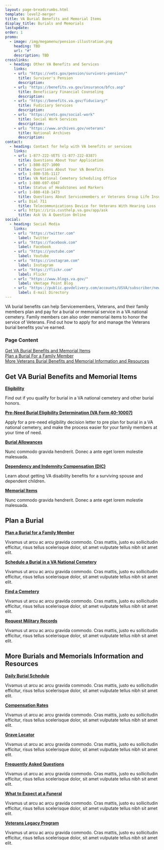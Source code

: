 ```yaml
---
layout: page-breadcrumbs.html
template: level2-merger
title: VA Burial Benefits and Memorial Items
display_title: Burials and Memorials
lastupdate:
order: 1
promo:
  - image: /img/megamenu/pension-illustration.png
    heading: TBD
    url: "#"
    description: TBD
crosslinks:
  - heading: Other VA Benefits and Services
    links:
    - url: "https://vets.gov/pension/survivors-pension/"
      title: Survivor's Pension
      description:
    - url: "https://benefits.va.gov/insurance/bfcs.asp"
      title: Beneficiary Financial Counseling
      description:
    - url: "https://benefits.va.gov/fiduciary/"
      title: Fudiciary Services
      description:
    - url: "https://vets.gov/social-work"
      title: Social Work Services
      description:
    - url: "https://www.archives.gov/veterans"
      title: National Archives
      description:
contact:
  - heading: Contact for help with VA benefits or services
    links:
    - url: 1-877-222-VETS (1-877-222-8387)
      title: Questions About Your Application
    - url: 1-800-827-1000
      title: Questions About Your VA Benefits
    - url: 1-800-535-1117
      title: VA National Cemetery Scheduling Office
    - url: 1-800-697-6947
      title: Status of Headstones and Markers
    - url: 1-800-418-1473
      title: Questions About Servicemembers or Veterans Group Life Insurance
    - url: Dial 711
      title: Telecommunications Device for Veterans With Hearing Loss (TDD or TTY)
    - url: https://iris.custhelp.va.gov/app/ask
      title: Ask Us A Question Online 
social:
  - heading: Social Media
    links:
    - url: "https://twitter.com"
      label: Twitter
    - url: "https://facebook.com"
      label: Facebook
    - url: "https://youtube.com"
      label: Youtube
    - url: "https://instagram.com"
      label: Instagram
    - url: "https://flickr.com"
      label: Flickr
    - url: "https://www.blogs.va.gov/"
      label: VAntage Point Blog
    - url: "https://public.govdelivery.com/accounts/USVA/subscriber/new/"
      label: E-mail Directory
---
```


<p class="va-introtext">
VA burial benefits can help Servicemembers, Veterans, and their family members plan and pay for a burial or memorial service in a VA national cemetery. Family members can also order memorial items to honor the service of Veterans. Find out how to apply for and manage the Veterans burial benefits you've earned.</p>

<h3 class="highlight">Page Content</h3>

[Get VA Burial Benefits and Memorial Items](#get)<br>
[Plan a Burial For a Family Member](#manage)<br>
[More Veterans Burial Benefits and Memorial Information and Resources](#more)<br>

<section id="get" class="merger-majorlinks">

  <h2 class="highlight">Get VA Burial Benefits and Memorial Items</h2>

  <div class="link">
    <a href="https://vets.gov/burials-and-memorials/eligibility/"><b>Eligibility</b></a>
    <p>Find out if you qualify for burial in a VA national cemetery and other burial honors.
  </div>

  <div class="link">
    <a href="https://vets.gov/burials-and-memorials/pre-need/"><b>Pre-Need Burial Eligibility Determination (VA Form 40-10007)</b></a>
    <p>Apply for a pre-need eligibility decision letter to pre plan for burial in a VA national cemetery, and make the process easier for your family members at your time of need.</p>
  </div>

  <div class="link">
    <a href="https://vets.gov/burials-and-memorials/survivor-and-dependent-benefits/burial-costs/"><b>Burial Allowances</b></a>
    <p>Nunc commodo gravida hendrerit. Donec a ante eget lorem molestie malesuada.</p>
  </div>

  <div class="link">
    <a href="https://vets.gov/burials-and-memorials/survivor-and-dependent-benefits/compensation/"><b>Dependency and Indemnity Compensation (DIC)</b></a>
    <p>Learn about getting VA disability benefits for a surviving spouse and dependent children.</p>
  </div>

  <div class="link">
    <a href="https://www.vets.gov/burials-and-memorials/honor/headstones-markers-medallions/"><b>Memorial Items</b></a>
    <p>Nunc commodo gravida hendrerit. Donec a ante eget lorem molestie malesuada.</p>
  </div>
  
</section>

<section id="manage" class="merger-majorlinks">

  <h2 class='highlight'>Plan a Burial</h2>

  <div class="link">
    <a href="https://vets.gov/burials-and-memorials/burial-planning/"><b>Plan a Burial for a Family Member</b></a>
    <p>Vivamus ut arcu ac arcu gravida commodo. Cras mattis, justo eu sollicitudin efficitur, risus tellus scelerisque dolor, sit amet vulputate tellus nibh sit amet elit.</p>
    </div>

  <div class="link">
    <a href="https://www.cem.va.gov/cem/burial_benefits/need.asp"><b>Schedule a Burial in a VA National Cemetery</b></a>
    <p>Vivamus ut arcu ac arcu gravida commodo. Cras mattis, justo eu sollicitudin efficitur, risus tellus scelerisque dolor, sit amet vulputate tellus nibh sit amet elit.</p>
  </div>

  <div class="link">
    <a href="https://vets.gov/facilities"><b>Find a Cemetery</b></a>
    <p>Vivamus ut arcu ac arcu gravida commodo. Cras mattis, justo eu sollicitudin efficitur, risus tellus scelerisque dolor, sit amet vulputate tellus nibh sit amet elit.</p>
  </div>
  
  <div class="link">
    <a href="#"><b>Request Military Records</b></a>
    <p>Vivamus ut arcu ac arcu gravida commodo. Cras mattis, justo eu sollicitudin efficitur, risus tellus scelerisque dolor, sit amet vulputate tellus nibh sit amet elit.</p>
  </div>

</section>

<section id="more" class="merger-majorlinks">

  <h2 class='highlight'>More Burials and Memorials Information and Resources</h2>

  <div class="link">
    <a href="https://cem.va.gov/cem/dailyburialschedule/"><b>Daily Burial Schedule</b></a>
    <p>Vivamus ut arcu ac arcu gravida commodo. Cras mattis, justo eu sollicitudin efficitur, risus tellus scelerisque dolor, sit amet vulputate tellus nibh sit amet elit.</p>
  </div>

  <div class="link">
    <a href=""><b>Compensation Rates  </b></a>
    <p>Vivamus ut arcu ac arcu gravida commodo. Cras mattis, justo eu sollicitudin efficitur, risus tellus scelerisque dolor, sit amet vulputate tellus nibh sit amet elit.</p>
  </div>


  <div class="link">
    <a href="https://m.va.gov/gravelocator/index.cfm"><b>Grave Locator</b></a>
    <p>Vivamus ut arcu ac arcu gravida commodo. Cras mattis, justo eu sollicitudin efficitur, risus tellus scelerisque dolor, sit amet vulputate tellus nibh sit amet elit.</p>
  </div>

  <div class="link">
    <a href="https://www.cem.va.gov/cem/faq.asp"><b>Frequently Asked Questions</b></a>
    <p>Vivamus ut arcu ac arcu gravida commodo. Cras mattis, justo eu sollicitudin efficitur, risus tellus scelerisque dolor, sit amet vulputate tellus nibh sit amet elit.</p>
  </div>

  <div class="link">
    <a href="https://vets.gov/burials-and-memorials/what-to-expect-at-a-funeral/"><b>What to Expect at a Funeral</b></a>
    <p>Vivamus ut arcu ac arcu gravida commodo. Cras mattis, justo eu sollicitudin efficitur, risus tellus scelerisque dolor, sit amet vulputate tellus nibh sit amet elit.</p>
  </div>

  <div class="link">
    <a href="https://www.cem.va.gov/cem/legacy/index.asp"><b>Veterans Legacy Program</b></a>
    <p>Vivamus ut arcu ac arcu gravida commodo. Cras mattis, justo eu sollicitudin efficitur, risus tellus scelerisque dolor, sit amet vulputate tellus nibh sit amet elit.</p>
  </div>

</section>
